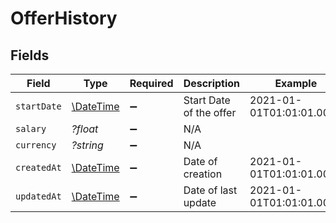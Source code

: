 # OfferHistory


## Fields

| Field                                                         | Type                                                          | Required                                                      | Description                                                   | Example                                                       |
| ------------------------------------------------------------- | ------------------------------------------------------------- | ------------------------------------------------------------- | ------------------------------------------------------------- | ------------------------------------------------------------- |
| `startDate`                                                   | [\DateTime](https://www.php.net/manual/en/class.datetime.php) | :heavy_minus_sign:                                            | Start Date of the offer                                       | 2021-01-01T01:01:01.000Z                                      |
| `salary`                                                      | *?float*                                                      | :heavy_minus_sign:                                            | N/A                                                           |                                                               |
| `currency`                                                    | *?string*                                                     | :heavy_minus_sign:                                            | N/A                                                           |                                                               |
| `createdAt`                                                   | [\DateTime](https://www.php.net/manual/en/class.datetime.php) | :heavy_minus_sign:                                            | Date of creation                                              | 2021-01-01T01:01:01.000Z                                      |
| `updatedAt`                                                   | [\DateTime](https://www.php.net/manual/en/class.datetime.php) | :heavy_minus_sign:                                            | Date of last update                                           | 2021-01-01T01:01:01.000Z                                      |